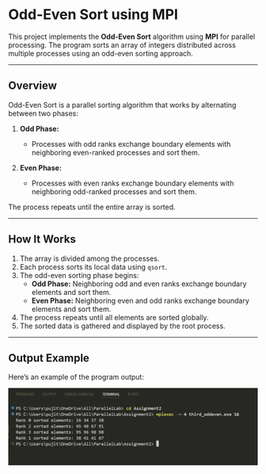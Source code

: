 # Odd-Even Sort using MPI

This project implements the **Odd-Even Sort** algorithm using **MPI** for parallel processing. The program sorts an array of integers distributed across multiple processes using an odd-even sorting approach.

---

## Overview
Odd-Even Sort is a parallel sorting algorithm that works by alternating between two phases:
1. **Odd Phase:**  
   - Processes with odd ranks exchange boundary elements with neighboring even-ranked processes and sort them.

2. **Even Phase:**  
   - Processes with even ranks exchange boundary elements with neighboring odd-ranked processes and sort them.

The process repeats until the entire array is sorted.

---

## How It Works
1. The array is divided among the processes.
2. Each process sorts its local data using `qsort`.
3. The odd-even sorting phase begins:
   - **Odd Phase:** Neighboring odd and even ranks exchange boundary elements and sort them.
   - **Even Phase:** Neighboring even and odd ranks exchange boundary elements and sort them.
4. The process repeats until all elements are sorted globally.
5. The sorted data is gathered and displayed by the root process.

---
## Output Example  
Here’s an example of the program output:  

![Output](./image.png)  

